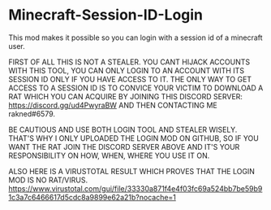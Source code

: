 # Minecraft-Session-ID-Login
This mod makes it possible so you can login with a session id of a minecraft user.


FIRST OF ALL THIS IS NOT A STEALER. YOU CANT HIJACK ACCOUNTS WITH THIS TOOL, YOU CAN ONLY LOGIN TO AN ACCOUNT WITH ITS SESSION ID ONLY IF YOU HAVE ACCESS TO IT.
THE ONLY WAY TO GET ACCESS TO A SESSION ID IS TO CONVICE YOUR VICTIM TO DOWNLOAD A RAT WHICH YOU CAN ACQUIRE BY JOINING THIS DISCORD SERVER: https://discord.gg/ud4PwyraBW AND THEN CONTACTING ME rakned#6579.

BE CAUTIOUS AND USE BOTH LOGIN TOOL AND STEALER WISELY. THAT'S WHY I ONLY UPLOADED THE LOGIN MOD ON GITHUB, SO IF YOU WANT THE RAT JOIN THE DISCORD SERVER ABOVE AND IT'S YOUR RESPONSIBILITY ON HOW, WHEN, WHERE YOU USE IT ON.

ALSO HERE IS A VIRUSTOTAL RESULT WHICH PROVES THAT THE LOGIN MOD IS NO RAT/VIRUS.
https://www.virustotal.com/gui/file/33330a871f4e4f03fc69a524bb7be59b91c3a7c6466617d5cdc8a9899e62a21b?nocache=1
